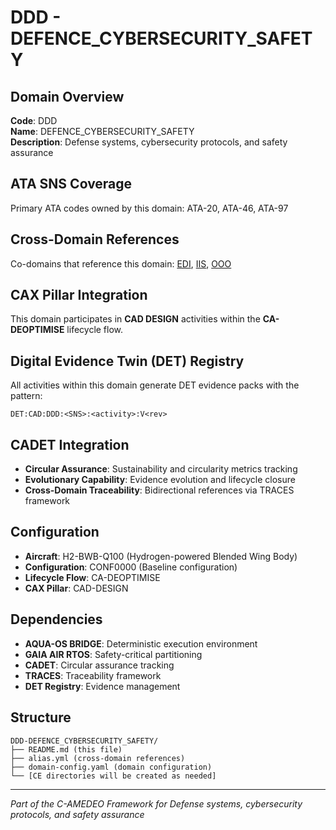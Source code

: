 # DDD - DEFENCE_CYBERSECURITY_SAFETY

## Domain Overview
**Code**: DDD  
**Name**: DEFENCE_CYBERSECURITY_SAFETY  
**Description**: Defense systems, cybersecurity protocols, and safety assurance

## ATA SNS Coverage
Primary ATA codes owned by this domain:
ATA-20, ATA-46, ATA-97

## Cross-Domain References
Co-domains that reference this domain:
[EDI](../EDI-*/), [IIS](../IIS-*/), [OOO](../OOO-*/)

## CAX Pillar Integration
This domain participates in **CAD DESIGN** activities within the **CA-DEOPTIMISE** lifecycle flow.

## Digital Evidence Twin (DET) Registry
All activities within this domain generate DET evidence packs with the pattern:
```
DET:CAD:DDD:<SNS>:<activity>:V<rev>
```

## CADET Integration
- **Circular Assurance**: Sustainability and circularity metrics tracking
- **Evolutionary Capability**: Evidence evolution and lifecycle closure
- **Cross-Domain Traceability**: Bidirectional references via TRACES framework

## Configuration
- **Aircraft**: H2-BWB-Q100 (Hydrogen-powered Blended Wing Body)
- **Configuration**: CONF0000 (Baseline configuration)
- **Lifecycle Flow**: CA-DEOPTIMISE
- **CAX Pillar**: CAD-DESIGN

## Dependencies
- **AQUA-OS BRIDGE**: Deterministic execution environment
- **GAIA AIR RTOS**: Safety-critical partitioning
- **CADET**: Circular assurance tracking
- **TRACES**: Traceability framework
- **DET Registry**: Evidence management

## Structure
```
DDD-DEFENCE_CYBERSECURITY_SAFETY/
├── README.md (this file)
├── alias.yml (cross-domain references)
├── domain-config.yaml (domain configuration)
└── [CE directories will be created as needed]
```

---
*Part of the C-AMEDEO Framework for Defense systems, cybersecurity protocols, and safety assurance*